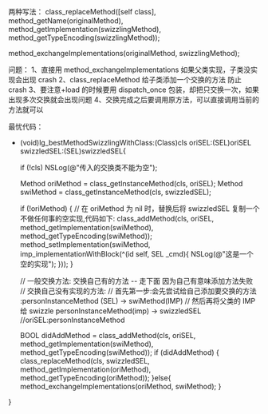 两种写法：
class_replaceMethod([self class], method_getName(originalMethod), method_getImplementation(swizzlingMethod), method_getTypeEncoding(swizzlingMethod));

method_exchangeImplementations(originalMethod, swizzlingMethod);

问题：
1、直接用 method_exchangeImplementations 如果父类实现，子类没实现会出现 crash
2、class_replaceMethod 给子类添加一个交换的方法 防止 crash
3、要注意+load 的时候要用 dispatch_once 包装，却把只交换一次，如果出现多次交换就会出现问题
4、交换完成之后要调用原方法，可以直接调用当前的方法就可以

最忧代码：

- (void)lg_bestMethodSwizzlingWithClass:(Class)cls oriSEL:(SEL)oriSEL swizzledSEL:(SEL)swizzledSEL{

  if (!cls) NSLog(@"传入的交换类不能为空");

  Method oriMethod = class_getInstanceMethod(cls, oriSEL);
  Method swiMethod = class_getInstanceMethod(cls, swizzledSEL);

  if (!oriMethod) {
  // 在 oriMethod 为 nil 时，替换后将 swizzledSEL 复制一个不做任何事的空实现,代码如下:
  class_addMethod(cls, oriSEL, method_getImplementation(swiMethod), method_getTypeEncoding(swiMethod));
  method_setImplementation(swiMethod, imp_implementationWithBlock(^(id self, SEL \_cmd){
  NSLog(@"这是一个空的实现");
  }));
  }

  // 一般交换方法: 交换自己有的方法 -- 走下面 因为自己有意味添加方法失败
  // 交换自己没有实现的方法:
  // 首先第一步:会先尝试给自己添加要交换的方法 :personInstanceMethod (SEL) -> swiMethod(IMP)
  // 然后再将父类的 IMP 给 swizzle personInstanceMethod(imp) -> swizzledSEL
  //oriSEL:personInstanceMethod

  BOOL didAddMethod = class_addMethod(cls, oriSEL, method_getImplementation(swiMethod), method_getTypeEncoding(swiMethod));
  if (didAddMethod) {
  class_replaceMethod(cls, swizzledSEL, method_getImplementation(oriMethod), method_getTypeEncoding(oriMethod));
  }else{
  method_exchangeImplementations(oriMethod, swiMethod);
  }

}
